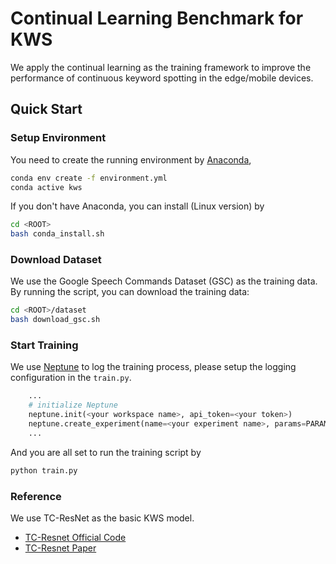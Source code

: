 # Continual Learning Benchmark for KWS

We apply the continual learning as the training framework to improve the performance of continuous keyword spotting in the edge/mobile devices.

## Quick Start

### Setup Environment

You need to create the running environment by [Anaconda](https://www.anaconda.com/),

```bash
conda env create -f environment.yml
conda active kws
```

If you don't have Anaconda, you can install (Linux version) by

```bash
cd <ROOT>
bash conda_install.sh
```

### Download Dataset

We use the Google Speech Commands Dataset (GSC) as the training data. By running the script, you can download the training data:

```bash
cd <ROOT>/dataset
bash download_gsc.sh
```

### Start Training

We use [Neptune](https://app.neptune.ai/) to log the training process, please setup the logging configuration in the `train.py`.

```python
    ...
    # initialize Neptune
    neptune.init(<your workspace name>, api_token=<your token>)
    neptune.create_experiment(name=<your experiment name>, params=PARAMETERS)
    ...
```

And you are all set to run the training script by

```bash
python train.py
```

### Reference

We use TC-ResNet as the basic KWS model.

- [TC-Resnet Official Code](https://github.com/hyperconnect/TC-ResNet)
- [TC-Resnet Paper](https://arxiv.org/pdf/1904.03814.pdf)
